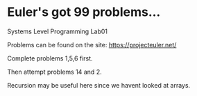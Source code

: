 # Euler's got 99 problems...
Systems Level Programming Lab01

Problems can be found on the site: https://projecteuler.net/

Complete problems 1,5,6 first.

Then attempt problems 14 and 2.

Recursion may be useful here since we havent looked at arrays.
